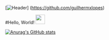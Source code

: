

[![Header](https://user-images.githubusercontent.com/86780871/163254762-a038c0c8-f4d3-442e-9b47-f457e1b0ac3b.png)] (https://github.com/guilhermxlopes)

#Hello, World! <img src="https://user-images.githubusercontent.com/86780871/163693946-63c11756-a382-49d8-be38-2907ea527b2c.gif" width="30px">



[![Anurag's GitHub stats](https://github-readme-stats.vercel.app/api?username=guilhermxlopes)](https://github.com/guilhermxlopes/github-readme-stats)
